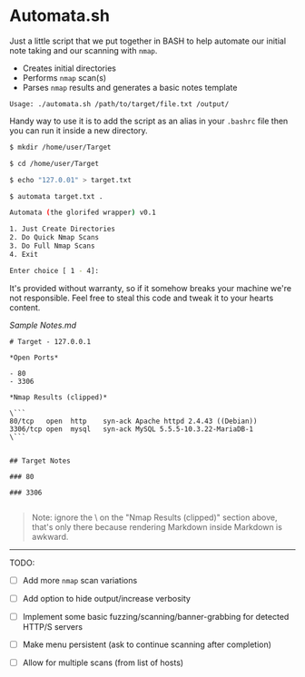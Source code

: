 # Automata.sh

Just a little script that we put together in BASH to help automate our initial note taking and our scanning with `nmap`. 

- Creates initial directories
- Performs `nmap` scan(s)
- Parses `nmap` results and generates a basic notes template

`Usage: ./automata.sh /path/to/target/file.txt /output/`

Handy way to use it is to add the script as an alias in your `.bashrc` file then you can run it inside a new directory.

```bash
$ mkdir /home/user/Target

$ cd /home/user/Target

$ echo "127.0.01" > target.txt 

$ automata target.txt .

Automata (the glorifed wrapper) v0.1

1. Just Create Directories
2. Do Quick Nmap Scans
3. Do Full Nmap Scans
4. Exit

Enter choice [ 1 - 4]:  
```

It's provided without warranty, so if it somehow breaks your machine we're not responsible. Feel free to steal this code and tweak it to your hearts content.

*Sample Notes.md*

```
# Target - 127.0.0.1

*Open Ports*

- 80
- 3306

*Nmap Results (clipped)*

\```
80/tcp   open  http    syn-ack Apache httpd 2.4.43 ((Debian))
3306/tcp open  mysql   syn-ack MySQL 5.5.5-10.3.22-MariaDB-1
\```


## Target Notes

### 80

### 3306


```

> Note: ignore the \ on the "Nmap Results (clipped)" section above, that's only there because rendering Markdown inside Markdown is awkward. 


--- 


TODO:

- [ ] Add more `nmap` scan variations

- [ ] Add option to hide output/increase verbosity

- [ ] Implement some basic fuzzing/scanning/banner-grabbing for detected HTTP/S servers

- [ ] Make menu persistent (ask to continue scanning after completion)

- [ ] Allow for multiple scans (from list of hosts)
